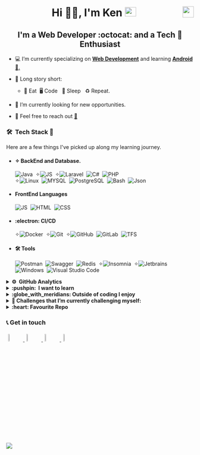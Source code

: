 # <div style="text-align: center">Hi 👋🏻, I'm **Ken** <img src="giphy.gif" height="25" width="30"><img src="kenya.gif" height="30" width="30" align ="right"> </div>
## <center> I'm a **Web Developer :octocat: and a  Tech**  **:penguin: Enthusiast** </center>

- 💻 I’m currently specializing on <u>**Web Development**</u> and learning <u>**Android**📱.</u>

- 📖 Long story short:

  - :poultry_leg: Eat&nbsp; :desktop_computer: Code &nbsp; :sleeping_bed:	 Sleep &nbsp; ♻️ Repeat.

- 🔭 I’m currently looking for new opportunities.
- 💬 Feel free to reach out <a href="mailto:kennguch3@gmail.com?subject=From Your Github Buddy">:email:</a>

### 🛠 &nbsp;Tech Stack :brain:

Here are a few things I've picked up along my learning journey.

- #### ✧ BackEnd and Database.

  ![Java](https://img.shields.io/badge/-Java-05122A?style=flat&logo=java&logoColor=red)&nbsp;
  ✧![JS](https://img.shields.io/badge/-Express%20Js-05122A?style=FLAT&logo=node&logoColor=FFA518)&nbsp;
  ✧![Laravel](https://img.shields.io/badge/-Laravel-05122A?style=flat&logo=Laravel)&nbsp;
  ![C#](https://img.shields.io/badge/-Csharp-05122A?style=flat&logo=C#)&nbsp;
  ![PHP](https://img.shields.io/badge/-PHP-05122A?style=flat&logo=PHP)&nbsp;  
  ✧![Linux](https://img.shields.io/badge/-Linux-05122A?style=flat&logo=Linux&)&nbsp;
  ![MYSQL](https://img.shields.io/badge/-MYSQL-05122A?style=flat&logo=MYSQL&logoColor=blue)&nbsp;
  ![PostgreSQL](https://img.shields.io/badge/-PostgreSQL-05122A?style=flat&logo=PostgreSQL&logoColor=blue)&nbsp;
  ![Bash](https://img.shields.io/badge/-Bash-05122A?style=flat&logo=gnu-bash&logoColor=success)&nbsp;
  ![Json](https://img.shields.io/badge/-Json-05122A?style=flat&logo=Json)&nbsp;

- #### FrontEnd Languages
  ![JS](https://img.shields.io/badge/-Javascript-05122A?style=social&logo=Javascript&logoColor=FFA518)&nbsp;
  ![HTML](https://img.shields.io/badge/-HTML5-05122A?style=social&logo=HTML5)&nbsp;
  ![CSS](https://img.shields.io/badge/-CSS-05122A?style=social&logo=CSS3)&nbsp;


- #### :electron:	 CI/CD

  ✧![Docker](https://img.shields.io/badge/-Docker-05122A?style=flat&logo=Docker)&nbsp;
  ✧![Git](https://img.shields.io/badge/-Git-05122A?style=flat&logo=git)&nbsp;
  ✧![GitHub](https://img.shields.io/badge/-GitHub-05122A?style=flat&logo=github)&nbsp;
  ![GitLab](https://img.shields.io/badge/-GitHub-05122A?style=flat&logo=gitlab)&nbsp;
  ![TFS](https://img.shields.io/badge/-TFS-05122A?style=flat&logo=tfs&logoColor=blue)&nbsp;

- #### 🛠 Tools
  ![Postman](https://img.shields.io/badge/-Postman-05122A?style=plastic&logo=Postman&logoColor=orange)&nbsp;
  ![Swagger](https://img.shields.io/badge/-Swagger-05122A?style=plastic&logo=Swagger&logoColor=green)&nbsp;
  ![Redis](https://img.shields.io/badge/-Redis-05122A?style=plastic&logo=Redis&logoColor=red)&nbsp;
  ✧![Insomnia](https://img.shields.io/badge/-Insomnia-05122A?style=plastic&logo=Insomnia&logoColor=1572B6)&nbsp;
  ✧![Jetbrains](https://img.shields.io/badge/-Jetbrains-05122A?style=plastic&logo=Intellij-idea&logoColor=#FF7439)&nbsp;
  ![Windows](https://img.shields.io/badge/-windows-05122A?style=plastic&logo=windows&logoColor=blue)&nbsp;
  ![Visual Studio Code](https://img.shields.io/badge/-Visual%20Studio%20Code-05122A?style=plastic&logo=visual-studio-code&logoColor=007ACC)&nbsp;

<details>
<summary><b> ⚙️ &nbsp;GitHub Analytics</b></summary>
<br>

<!--START_SECTION:waka-->

```txt
Java                                   29 hrs 22 mins  ████████████████████████▒   97.08 %
Java Properties                        16 mins         ▒░░░░░░░░░░░░░░░░░░░░░░░░   00.90 %
XML                                    15 mins         ▒░░░░░░░░░░░░░░░░░░░░░░░░   00.83 %
GitIgnore file                         8 mins          ░░░░░░░░░░░░░░░░░░░░░░░░░   00.46 %
spring-boot-configuration-properties   8 mins          ░░░░░░░░░░░░░░░░░░░░░░░░░   00.46 %
```

<!--END_SECTION:waka-->
<br>
<a href="#">
  <img  src="https://github-readme-stats.vercel.app/api?username=kennguch&theme=chartreuse-dark&show_icons=true&count_private=true&hide_rank=true" />
</a>
<a href="#">
  <img  src="https://github-readme-stats.vercel.app/api/top-langs/?username=kennguch&show_icons=true&theme=chartreuse-dark&layout=compact&count_private=true" />
</a>
<br>

</details>

<details>
<summary><b> :pushpin: &nbsp;I want to learn </b></summary>

  - Android
  - GraphQL
  - Docker
  - Kubernetes
</details>
<details>
<summary><b>:globe_with_meridians: Outside of coding I enjoy</b></summary>

- Playing video games :video_game:
- Listening to music :musical_note:
- Tech Documentaries,Geeky Sitcoms :vulcan_salute:
</details>

<details>
<summary> <b>🌱 Challenges that I’m currently challenging myself:</b></summary>
<br>
<!-- gif Image -->
<img src="life_balance.gif" alt="side Image" width="250" height="250" />
</details>

<details>
<summary><b>:heart: Favourite Repo</b></summary>
<br>

![ReadMe Card](https://github-readme-stats.vercel.app/api/pin/?username=kennguch&repo=Solutech-Interview-Solution&theme=chartreuse-dark)

</details>

### 📞 Get in touch

<p>
<a href="https://github.com/kennguch"><img alt="github" width="7%" style="padding:5px" src="https://img.icons8.com/clouds/100/000000/github.png"/>
</a>
<a href="https://www.linkedin.com/in/ken-nguch-984055160"><img alt="linkedin" width="7%" style="padding:5px" src="https://img.icons8.com/clouds/100/000000/linkedin.png"/>
</a>
<a href="https://twitter.com/KenNguch"><img alt="twitter" width="7%" style="padding:5px" src="https://img.icons8.com/clouds/100/000000/twitter.png"/>
</a>
<a href="mailto:kennguch3@gmail.com?subject=From Your Github Buddy"><img alt="Gmail" width="7%" style="padding:5px" src="https://img.icons8.com/clouds/100/000000/gmail.png"/>
</a>

</p>


![](https://komarev.com/ghpvc/?username=KenNguch&color=green)
